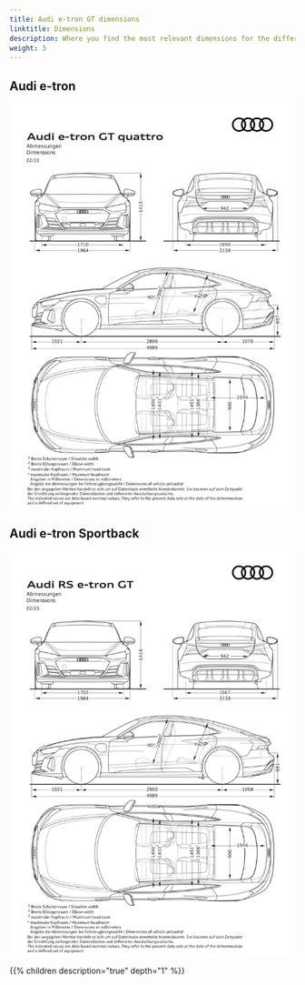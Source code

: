 ```yaml
---
title: Audi e-tron GT dimensions
linktitle: Dimensions
description: Where you find the most relevant dimensions for the different variants
weight: 3
---
```



## Audi e-tron

![Dimensions](etrongt.jpg "Dimensions e-tron GT")

## Audi e-tron Sportback

![Dimensions](rsetrongt.jpg "Dimensions RS e-tron GT")

{{% children description="true" depth="1" %}}
